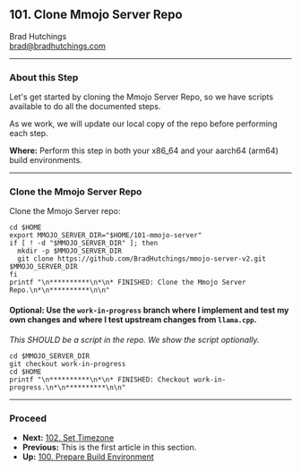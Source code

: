 ## 101. Clone Mmojo Server Repo

Brad Hutchings<br/>
brad@bradhutchings.com

---
### About this Step
Let's get started by cloning the Mmojo Server Repo, so we have scripts available to do all the documented steps.

As we work, we will update our local copy of the repo before performing each step.

**Where:** Perform this step in both your x86_64 and your aarch64 (arm64) build environments.

---
### Clone the Mmojo Server Repo

Clone the Mmojo Server repo:
```
cd $HOME
export MMOJO_SERVER_DIR="$HOME/101-mmojo-server"
if [ ! -d "$MMOJO_SERVER_DIR" ]; then
  mkdir -p $MMOJO_SERVER_DIR
  git clone https://github.com/BradHutchings/mmojo-server-v2.git $MMOJO_SERVER_DIR
fi
printf "\n**********\n*\n* FINISHED: Clone the Mmojo Server Repo.\n*\n**********\n\n"
```

#### Optional: Use the `work-in-progress` branch where I implement and test my own changes and where I test upstream changes from `llama.cpp`.

*This SHOULD be a script in the repo. We show the script optionally.*

```
cd $MMOJO_SERVER_DIR
git checkout work-in-progress
cd $HOME
printf "\n**********\n*\n* FINISHED: Checkout work-in-progress.\n*\n**********\n\n"
```

---
### Proceed
- **Next:** [102. Set Timezone](102-Set-Timezone.md)
- **Previous:** This is the first article in this section.
- **Up:** [100. Prepare Build Environment](100-Prepare-Build-Environment.md)
